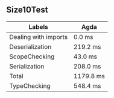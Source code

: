 
## Size10Test

Labels|Agda
---|---
Dealing with imports|0.0 ms
Deserialization|219.2 ms
ScopeChecking|43.0 ms
Serialization|208.0 ms
Total|1179.8 ms
TypeChecking|548.4 ms

